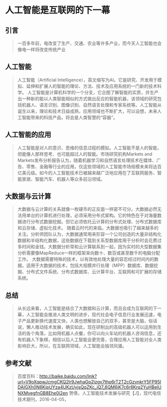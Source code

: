  # 人工智能是互联网的下一幕 #
##  引言   ##
>一百多年前，电改变了生产、交通、农业等许多产业，而今天人工智能也会像电一样将改变传统产业
## 人工智能 ##
>人工智能（Artificial Intelligence），英文缩写为AI。它是研究、开发用于模拟、延伸和扩展人的智能的理论、方法、技术及应用系统的一门新的技术科学。 人工智能是计算机科学的一个分支，它企图了解智能的实质，并生产出一种新的能以人类智能相似的方式做出反应的智能机器，该领域的研究包括机器人、语言识别、图像识别、自然语言处理和专家系统等。人工智能从诞生以来，理论和技术日益成熟，应用领域也不断扩大，可以设想，未来人工智能带来的科技产品，将会是人类智慧的“容器”。
## 人工智能的应用 ##
>人工智能是对人的意识、思维的信息过程的模拟。人工智能不是人的智能，但能像人那样思考、也可能超过人的智能。市场研究机构Markets and Markets发布分析报告认为，随着机器学习和自然语言处理技术在媒体、广告、零售、金融等行业的应用，仅这些领域的人工智能市场规模未来将达百亿美元级。如今的人工智能技术已被越来越广泛地应用在了互联网服务、智能家居、智能汽车、机器人等众多前沿领域。
## 大数据与云计算 ##
>大数据与云计算的关系就像一枚硬币的正反面一样密不可分。大数据必然无法用单台的计算机进行处理，必须采用分布式架构。它的特色在于对海量数据进行分布式数据挖掘。但它必须依托云计算的分布式处理、分布式数据库和云存储、虚拟化技术。
随着云时代的来临，大数据也吸引了越来越多的关注。分析师团队认为，大数据通常用来形容一个公司创造的大量非结构化数据和半结构化数据，这些数据在下载到关系型数据库用于分析时会花费过多时间和金钱。大数据分析常和云计算联系到一起，因为实时的大型数据集分析需要像MapReduce一样的框架来向数十、数百或甚至数千的电脑分配工作。
大数据需要特殊的技术，以有效地处理大量的容忍经过时间内的数据。适用于大数据的技术，包括大规模并行处理（MPP）数据库、数据挖掘、分布式文件系统、分布式数据库、云计算平台、互联网和可扩展的存储系统。
## 总结 ##
>从长远来看，人工智能是结合了大数据和云计算，而且会成为互联网的下一幕，人工智能会推进人类文明的进步，现代社会电子信息行业发展迅速，电子产品更新换代速度又快，人类也想解放自己的双手，甚至是大脑，俗话说，懒人推动技术发展，确实如此，现在研制出的高级机器人可以运用到生活的各个角落，比如用机器人点餐，你可以向火车站的机器人咨询信息，还有机器人下象棋，相信以后人工智能会更完善，合理应用人工智能对全人类影响巨大，所以，在互联网领域，人工智能会独领风骚。
## 参考文献 ##
 >百度百科：http://baike.baidu.com/link?url=V9oXqpwJcmgCKQ2lr9JwhaGp2jzgv7thp6rT2T2cGzvnkrY5FP95IDAIGXh0N6KipUYza4UKzUyjsQqZKc_iQ7_6QM6jK7c6r6Krq2YuHBeIUNXMvegfnGB8Ehe0i2en
 >贺倩，人工智能技术发展与研究【J】，现代电信技术期刊，2016-04-05，
